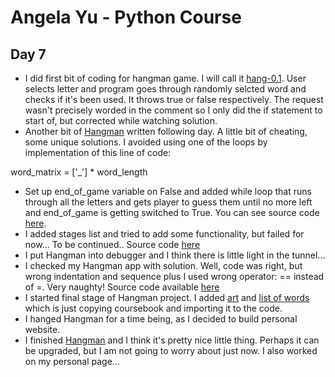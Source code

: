 # Angela Yu - Python Course
## Day 7
- I did first bit of coding for hangman game. I will call it [hang-0.1](hang-0.1.py). User selects letter and program goes through randomly selcted word and checks if it's been used. It throws true or false respectively. The request wasn't precisely worded in the comment so I only did the if statement to start of, but corrected while watching solution.
- Another bit of [Hangman](hang-0.11.py) written following day. A little bit of cheating, some unique solutions. I avoided using one of the loops by implementation of this line of code:

word_matrix = ['_'] * word_length

- Set up end_of_game variable on False and added while loop that runs through all the letters and gets player to guess them until no more left and end_of_game is getting switched to True. You can see source code [here](hang-0.2.py).
- I added stages list and tried to add some functionality, but failed for now... To be continued.. Source code [here](hang-0.2.1.py)
- I put Hangman into debugger and I think there is little light in the tunnel...
- I checked my Hangman app with solution. Well, code was right, but wrong indentation and sequence plus I used wrong operator: == instead of =. Very naughty! Source code available [here](hang-0.2.3.py)
- I started final stage of Hangman project. I added [art](hangman_art.py) and [list of words](han_words.py) which is just copying coursebook and importing it to the code.
- I hanged Hangman for a time being, as I decided to build personal website.
- I finished [Hangman](hang-0.3.0.py) and I think it's pretty nice little thing. Perhaps it can be upgraded, but I am not going to worry about just now. I also worked on my personal page...